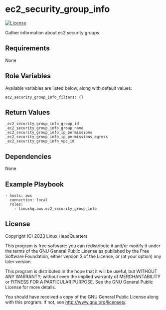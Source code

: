 # ec2\_security\_group\_info

[![License](https://img.shields.io/badge/license-GPLv3-lightgreen)](https://www.gnu.org/licenses/gpl-3.0.en.html#license-text)

Gather information about ec2 security groups

## Requirements

None

## Role Variables

Available variables are listed below, along with default values:

    ec2_security_group_info_filters: {}

## Return Values

    _ec2_security_group_info_group_id
    _ec2_security_group_info_group_name
    _ec2_security_group_info_ip_permissions
    _ec2_security_group_info_ip_permissions_egress
    _ec2_security_group_info_vpc_id

## Dependencies

None

## Example Playbook

    - hosts: aws
      connection: local
      roles:
        - linuxhq.aws.ec2_security_group_info

## License

Copyright (C) 2023 Linux HeadQuarters

This program is free software: you can redistribute it and/or modify
it under the terms of the GNU General Public License as published by
the Free Software Foundation, either version 3 of the License, or
(at your option) any later version.

This program is distributed in the hope that it will be useful,
but WITHOUT ANY WARRANTY; without even the implied warranty of
MERCHANTABILITY or FITNESS FOR A PARTICULAR PURPOSE. See the
GNU General Public License for more details.

You should have received a copy of the GNU General Public License
along with this program. If not, see <http://www.gnu.org/licenses/>.
